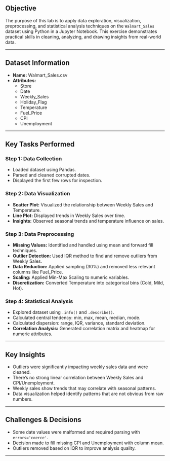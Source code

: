 
##  Objective

The purpose of this lab is to apply data exploration, visualization, preprocessing, and statistical analysis techniques on the `Walmart_Sales` dataset using Python in a Jupyter Notebook. This exercise demonstrates practical skills in cleaning, analyzing, and drawing insights from real-world data.

---

##  Dataset Information

- **Name:** Walmart_Sales.csv  
- **Attributes:**
  - Store
  - Date
  - Weekly_Sales
  - Holiday_Flag
  - Temperature
  - Fuel_Price
  - CPI
  - Unemployment

---

##  Key Tasks Performed

###  Step 1: Data Collection
- Loaded dataset using Pandas.
- Parsed and cleaned corrupted dates.
- Displayed the first few rows for inspection.

###  Step 2: Data Visualization
- **Scatter Plot:** Visualized the relationship between Weekly Sales and Temperature.
- **Line Plot:** Displayed trends in Weekly Sales over time.
- **Insights:** Observed seasonal trends and temperature influence on sales.

###  Step 3: Data Preprocessing
- **Missing Values:** Identified and handled using mean and forward fill techniques.
- **Outlier Detection:** Used IQR method to find and remove outliers from Weekly Sales.
- **Data Reduction:** Applied sampling (30%) and removed less relevant columns like Fuel_Price.
- **Scaling:** Applied Min-Max Scaling to numeric variables.
- **Discretization:** Converted Temperature into categorical bins (Cold, Mild, Hot).

###  Step 4: Statistical Analysis
- Explored dataset using `.info()` and `.describe()`.
- Calculated central tendency: min, max, mean, median, mode.
- Calculated dispersion: range, IQR, variance, standard deviation.
- **Correlation Analysis:** Generated correlation matrix and heatmap for numeric attributes.

---

##  Key Insights

- Outliers were significantly impacting weekly sales data and were cleaned.
- There’s no strong linear correlation between Weekly Sales and CPI/Unemployment.
- Weekly sales show trends that may correlate with seasonal patterns.
- Data visualization helped identify patterns that are not obvious from raw numbers.

---

##  Challenges & Decisions

- Some date values were malformed and required parsing with `errors='coerce'`.
- Decision made to fill missing CPI and Unemployment with column mean.
- Outliers removed based on IQR to improve analysis quality.

---

